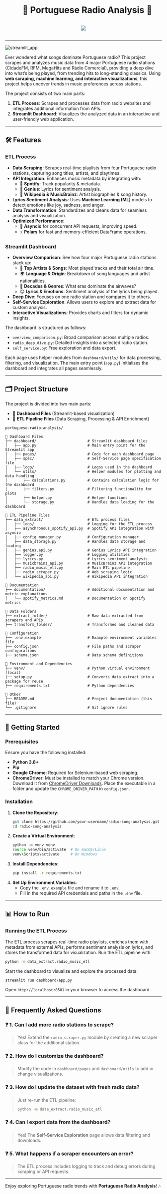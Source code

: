 <div align="center">
  <div id="user-content-toc">
    <ul>
      <summary><h1 style="display: inline-block;">🎵 Portuguese Radio Analysis 🎵</h1></summary>
    </ul>
  </div>

</div>

<div align="center">
      <a href="https://portuguese-radio-analysis.streamlit.app//"><img src="https://static.streamlit.io/badges/streamlit_badge_black_white.svg"/></a>

</div>
<br>
<hr>

![streamlit_app](documentation/images/streamlit_app.png)

<!-- # 🎶 Portuguese Radio Analysis -->


Ever wondered what songs dominate Portuguese radio? This project scrapes and analyzes music data from 4 major Portuguese radio stations (CidadeFM, RFM, MegaHits and Rádio Comercial), providing a deep dive into what’s being played, from trending hits to long-standing classics. Using **web scraping, machine learning, and interactive visualizations**, this project helps uncover trends in music preferences across stations.

The project consists of two main parts:

1. **ETL Process**: Scrapes and processes data from radio websites and integrates additional information from APIs.
2. **Streamlit Dashboard**: Visualizes the analyzed data in an interactive and user-friendly web application.

---

## 🛠️ Features

### ETL Process

- **Data Scraping**: Scrapes real-time playlists from four Portuguese radio stations, capturing song titles, artists, and playtimes.
- **API Integration**: Enhances music metadata by integrating with:
  - 🎵 **Spotify**: Track popularity & metadata.
  - 📝 **Genius**: Lyrics for sentiment analysis.
  - 📖 **Wikipedia & MusicBrainz**: Artist biographies & song history.
- **Lyrics Sentiment Analysis**: Uses **Machine Learning (ML)** models to detect emotions like joy, sadness, and anger.
- **Data Transformation**: Standardizes and cleans data for seamless analysis and visualization.
- **Optimized Performance**:
  - 🚀 **Asyncio** for concurrent API requests, improving speed.
  - ⚡ **Polars** for fast and memory-efficient DataFrame operations.


### Streamlit Dashboard

- **Overview Comparison**: See how four major Portuguese radio stations stack up:
  - 🎵 **Top Artists & Songs**: Most played tracks and their total air time.
  - 🌍 **Language & Origin**: Breakdown of song languages and artist nationalities.
  - 📅 **Decades & Genres**: What eras dominate the airwaves?
  - 😊 **Lyrics & Emotions**: Sentiment analysis of the lyrics being played.
- **Deep Dive**: Focuses on one radio station and compares it to others.
- **Self-Service Exploration**: Allows users to explore and extract data for custom analysis.
- **Interactive Visualizations**: Provides charts and filters for dynamic insights.

The dashboard is structured as follows:
- `overview_comparison.py`: Broad comparison across multiple radios.
- `radio_deep_dive.py`: Detailed insights into a selected radio station.
- `self_service.py`: Free exploration and data export.

Each page uses helper modules from `dashboard/utils/` for data processing, filtering, and visualization. The main entry point (`app.py`) initializes the dashboard and integrates all pages seamlessly.


---

## 🗂️ Project Structure

The project is divided into two main parts:
- 📂 **Dashboard Files** (Streamlit-based visualization)
- 📂 **ETL Pipeline Files** (Data Scraping, Processing & API Enrichment)

```plaintext
portuguese-radio-analysis/

📂 Dashboard Files
├── dashboard/                       # Streamlit dashboard files
│   ├── app.py                       # Main entry point for the Streamlit app
│   ├── pages/                       # Code for each dashboard page
│   ├── spec/                        # Self-Service page specification file
│   ├── logo/                        # Logos used in the dashboard
│   └── utils/                       # Helper modules for plotting and data handling
│       ├── calculations.py          # Contains calculation logic for the dashboard
│       ├── filters.py               # Filtering functionality for plots
│       ├── helper.py                # Helper functions
│       └── storage.py               # Handles data loading for the dashboard

📂 ETL Pipeline Files
├── data_extract/                    # ETL process files
│   ├── logs/                        # Logging for the ETL process
│   ├── asynchronous_spotify_api.py  # Spotify API integration with asyncio
│   ├── config_manager.py            # Configuration manager
│   ├── data_storage.py              # Handles data storage and loading
│   ├── genius.api.py                # Genius Lyrics API integration
│   ├── logger.py                    # Logging utilities
│   ├── lyrics.py                    # Lyrics sentiment analysis
│   ├── musicbrainz_api.py           # MusicBrainz API integration
│   ├── radio_music_etl.py           # Main ETL pipeline
│   ├── radio_scraper.py             # Web scraping logic
│   └── wikipedia_api.py             # Wikipedia API integration

📂 Documentation
├── documentation/                   # Additional documentation and metric explanations
│   └── spotify_metrics.md           # Documentation on Spotify metrics

📂 Data Folders
├── extract_folder/                  # Raw data extracted from scrapers and APIs
├── transform_folder/                # Transformed and cleaned data

📂 Configuration
├── .env.example                     # Example environment variables file
├── config.json                      # File paths and scraper configurations
├── schema.json                      # Data schema definitions

📂 Environment and Dependencies
├── venv/                            # Python virtual environment (local)
├── setup.py                         # Converts data_extract into a package for reuse
├── requirements.txt                 # Python dependencies

📂 Other
├── README.md                        # Project documentation (this file)
└── .gitignore                       # Git ignore rules
```

---

## 🚀 Getting Started

### Prerequisites

Ensure you have the following installed:

- **Python 3.8+**
- **Pip**
- **Google Chrome**: Required for Selenium-based web scraping.
- **ChromeDriver**: Must be installed to match your Chrome version. Download it from [ChromeDriver Downloads](https://sites.google.com/chromium.org/driver/). Place the executable in a folder and update the `CHROME_DRIVER_PATH` in `config.json`.

### Installation

1. **Clone the Repository**:
   ```bash
   git clone https://github.com/your-username/radio-song-analysis.git
   cd radio-song-analysis
   ```
2. **Create a Virtual Environment**:
   ```bash
   python -m venv venv
   source venv/bin/activate  # On macOS/Linux
   venv\Scripts\activate     # On Windows
   ```
3. **Install Dependencies**:
   ```bash
   pip install -r requirements.txt
   ```
4. **Set Up Environment Variables**:
   - Copy the `.env.example` file and rename it to `.env`.
   - Fill in the required API credentials and paths in the `.env` file.

---

## 📊 How to Run

### Running the ETL Process

The ETL process scrapes real-time radio playlists, enriches them with metadata from external APIs, performs sentiment analysis on lyrics, and stores the transformed data for visualization.
Run the ETL pipeline with:

```bash
python -m data_extract.radio_music_etl
```

Start the dashboard to visualize and explore the processed data:

```bash
streamlit run dashboard/app.py
```

Open `http://localhost:8501` in your browser to access the dashboard.

---

## 🙋 Frequently Asked Questions

### ❓ **1. Can I add more radio stations to scrape?**
> Yes! Extend the `radio_scraper.py` module by creating a new scraper class for the additional station.

### ❓ **2. How do I customize the dashboard?**
> Modify the code in `dashboard/pages` and `dashboard/utils` to add or change visualizations.

### ❓ **3. How do I update the dataset with fresh radio data?**
> Just re-run the ETL pipeline:
> ```bash
> python -m data_extract.radio_music_etl
> ```

### ❓ **4. Can I export data from the dashboard?**
> Yes! The **Self-Service Exploration** page allows data filtering and downloads.

### ❓ **5. What happens if a scraper encounters an error?**
> The ETL process includes logging to track and debug errors during scraping or API requests.


---

Enjoy exploring Portuguese radio trends with **Portuguese Radio Analysis**! 🎶